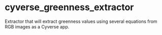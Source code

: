 # cyverse_greenness_extractor
Extractor that will extract greenness values using several equations from RGB images as a Cyverse app.
